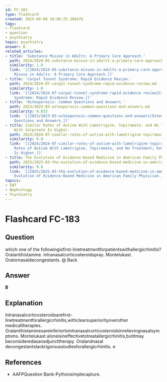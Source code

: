 ```yaml
---
id: FC-183
type: Flashcard
created: 2025-08-08 10:00:25.296478
tags:
- Flashcard
- question
- psychiatry
topic: psychiatry
answer: B
related_articles:
- title: 'Substance Misuse in Adults: A Primary Care Approach.'
  path: 2024/2024-05-substance-misuse-in-adults-a-primary-care-approach.md
  similarity: 1.0
  link: '[[2024/2024-05-substance-misuse-in-adults-a-primary-care-approach|Substance
    Misuse in Adults: A Primary Care Approach.]]'
- title: 'Carpal Tunnel Syndrome: Rapid Evidence Review.'
  path: 2024/2024-07-carpal-tunnel-syndrome-rapid-evidence-review.md
  similarity: 1.0
  link: '[[2024/2024-07-carpal-tunnel-syndrome-rapid-evidence-review|Carpal Tunnel
    Syndrome: Rapid Evidence Review.]]'
- title: 'Osteoporosis: Common Questions and Answers.'
  path: 2023/2023-03-osteoporosis-common-questions-and-answers.md
  similarity: 0.833
  link: '[[2023/2023-03-osteoporosis-common-questions-and-answers|Osteoporosis: Common
    Questions and Answers.]]'
- title: Similar Rates of Autism With Lamotrigine, Topiramate, and No Treatment; Rate
    With Valproate Is Higher.
  path: 2024/2024-07-similar-rates-of-autism-with-lamotrigine-topiramate-and-no-t.md
  similarity: 0.8
  link: '[[2024/2024-07-similar-rates-of-autism-with-lamotrigine-topiramate-and-no-t|Similar
    Rates of Autism With Lamotrigine, Topiramate, and No Treatment; Rate With Valproate
    Is Higher.]]'
- title: The Evolution of Evidence-Based Medicine in American Family Physician.
  path: 2025/2025-03-the-evolution-of-evidence-based-medicine-in-american-family.md
  similarity: 0.8
  link: '[[2025/2025-03-the-evolution-of-evidence-based-medicine-in-american-family|The
    Evolution of Evidence-Based Medicine in American Family Physician.]]'
topics:
- ENT
- Nephrology
- Psychiatry
---
```


# Flashcard FC-183

## Question

which one of the followingisfirst-linetreatmentforpatientswithallergicrhinitis? Oralantihistamine. Intranasalcorticosteroidspray. Montelukast. Oralornasaldecongestants. @ Back

## Answer

**B**

## Explanation

Intranasalcorticosteroidsarefirst-linetreatmentforallergicrhinitis,withclearsuperiorityoverother medicaltherapies. Oralantihistaminesareinferiortointranasalcorticosteroidsinrelievingnasalsymptoms. Montelukast aloneisineffectivetotreatallergicrhinitis,butitmay beconsideredasanadjuncttherapy. Oralandnasal decongestantslackrigorousstudiesforallergicrhinitis. e

## References

- AAFPQuestion Bank-Pythonsimplecapture.

